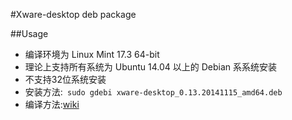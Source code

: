 #Xware-desktop deb package

##Usage
- 编译环境为 Linux Mint 17.3 64-bit
- 理论上支持所有系统为 Ubuntu 14.04 以上的 Debian 系系统安装
- 不支持32位系统安装
- 安装方法:` sudo gdebi xware-desktop_0.13.20141115_amd64.deb`
- 编译方法:[wiki](https://github.com/Xinkai/XwareDesktop/wiki/Ubuntu%E4%B8%8A%E7%BC%96%E8%AF%91%E5%AE%89%E8%A3%85%E8%AF%B4%E6%98%8E)
